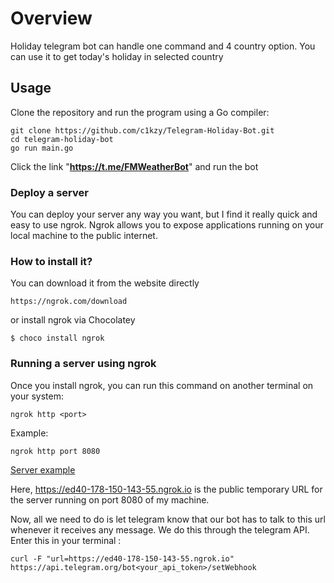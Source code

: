 # Overview

Holiday telegram bot can handle one command and 4 country option. You can use it to get today's holiday in selected country

## Usage

Clone the repository and run the program using a Go compiler:

```
git clone https://github.com/c1kzy/Telegram-Holiday-Bot.git
cd telegram-holiday-bot
go run main.go 
```

Click the link "**https://t.me/FMWeatherBot**" and run the bot

### Deploy a server

You can deploy your server any way you want, but I find it really quick and easy to use ngrok. Ngrok allows you to expose applications running on your local machine to the public internet.
### How to install it?
You can download it from the website directly
```
https://ngrok.com/download
```
or install ngrok via Chocolatey

```
$ choco install ngrok
```

### Running a server using ngrok

Once you install ngrok, you can run this command on another terminal on your system:

```
ngrok http <port>

```
Example:
```
ngrok http port 8080
```

[Server example]()

Here, https://ed40-178-150-143-55.ngrok.io is the public temporary URL for the server running on port 8080 of my machine.

Now, all we need to do is let telegram know that our bot has to talk to this url whenever it receives any message. We do this through the telegram API. Enter this in your terminal :
```
curl -F "url=https://ed40-178-150-143-55.ngrok.io"  https://api.telegram.org/bot<your_api_token>/setWebhook

```
